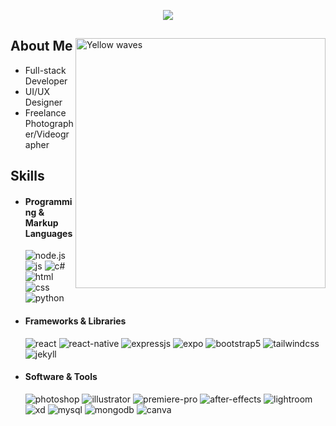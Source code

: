 <p align = center ><img src="https://i.imgur.com/eGid5gG.png"/></p>

<div>

<img align="right" width="400" alt="Yellow waves" src="https://i.imgur.com/wrpNee4.png"/>

<h2> About Me </h2>
  
- Full-stack Developer
- UI/UX Designer
- Freelance Photographer/Videographer
  
<h2> Skills </h2>
  
- <h4> Programming & Markup Languages </h4>
  <img src = "https://img.shields.io/badge/-Node.JS-339933?style=for-the-badge&logo=node.js&logoColor=white" alt = "node.js" />
  <img src = "https://img.shields.io/badge/JavaScript-323330?style=for-the-badge&logo=javascript&logoColor=F7DF1E" alt = "js" />
  <img src = "https://img.shields.io/badge/c%23-%23239120.svg?style=for-the-badge&logo=c-sharp&logoColor=white" alt = "c#" />
  <img src = "https://img.shields.io/badge/HTML5-E34F26?style=for-the-badge&logo=html5&logoColor=white" alt = "html" />
  <img src = "https://img.shields.io/badge/CSS3-1572B6?style=for-the-badge&logo=css3&logoColor=white" alt = "css" />
  <img src = "https://img.shields.io/badge/python-3670A0?style=for-the-badge&logo=python&logoColor=ffdd54" alt = "python" />
  
- <h4> Frameworks & Libraries </h4>
  <img src = "https://img.shields.io/badge/react-%2320232a.svg?style=for-the-badge&logo=react&logoColor=%2361DAFB" alt = "react" />
  <img src = "https://img.shields.io/badge/react_native-%2320232a.svg?style=for-the-badge&logo=react&logoColor=%2361DAFB" alt = "react-native" />
  <img src = "https://img.shields.io/badge/express.js-%23404d59.svg?style=for-the-badge&logo=express&logoColor=%2361DAFB" alt = "expressjs" />
  <img src = "https://img.shields.io/badge/expo-1C1E24?style=for-the-badge&logo=expo&logoColor=#D04A37" alt = "expo" />
  <img src = "https://img.shields.io/badge/bootstrap-%23563D7C.svg?style=for-the-badge&logo=bootstrap&logoColor=white" alt = "bootstrap5" />
  <img src = "https://img.shields.io/badge/-tailwind%20css-06B6D4?style=for-the-badge&logo=tailwindcss&logoColor=white" alt = "tailwindcss" />
  <img src = "https://img.shields.io/badge/-jekyll-CC0000?style=for-the-badge&logo=jekyll&logoColor=white" alt = "jekyll" />
  
- <h4> Software & Tools </h4>
  <img src = "https://img.shields.io/badge/adobe%20photoshop-%2331A8FF.svg?style=for-the-badge&logo=adobe%20photoshop&logoColor=white" alt = "photoshop" />
  <img src = "https://img.shields.io/badge/adobe%20illustrator-%23FF9A00.svg?style=for-the-badge&logo=adobe%20illustrator&logoColor=white" alt = "illustrator" />
  <img src = "https://img.shields.io/badge/adobe%20premiere%20pro-9999FF?style=for-the-badge&logo=adobepremierepro&logoColor=white" alt = "premiere-pro" />
  <img src = "https://img.shields.io/badge/adobe%20after%20effects-9999FF?style=for-the-badge&logo=adobeaftereffects&logoColor=white" alt = "after-effects" />
  <img src = "https://img.shields.io/badge/adobe%20lightroom-31A8FF?style=for-the-badge&logo=adobelightroom&logoColor=white" alt = "lightroom" />
  <img src = "https://img.shields.io/badge/adobe%20xd-FF61F6?style=for-the-badge&logo=adobexd&logoColor=white" alt = "xd" />
  <img src = "https://img.shields.io/badge/mysql-%2300f.svg?style=for-the-badge&logo=mysql&logoColor=white" alt = "mysql" />
  <img src = "https://img.shields.io/badge/MongoDB-%234ea94b.svg?style=for-the-badge&logo=mongodb&logoColor=white" alt = "mongodb" />
  <img src = "https://img.shields.io/badge/Canva-00C4CC?style=for-the-badge&logo=canva&logoColor=white" alt = "canva" />
  
  </br></br>
  
  </div>
